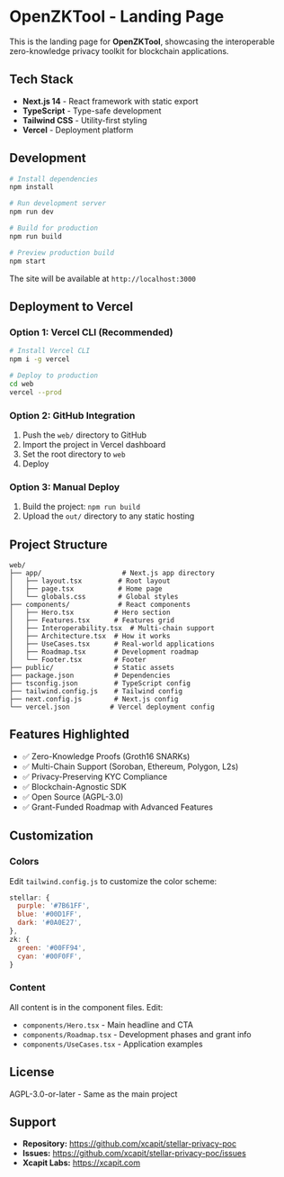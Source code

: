 # OpenZKTool - Landing Page

This is the landing page for **OpenZKTool**, showcasing the interoperable zero-knowledge privacy toolkit for blockchain applications.

## Tech Stack

- **Next.js 14** - React framework with static export
- **TypeScript** - Type-safe development
- **Tailwind CSS** - Utility-first styling
- **Vercel** - Deployment platform

## Development

```bash
# Install dependencies
npm install

# Run development server
npm run dev

# Build for production
npm run build

# Preview production build
npm start
```

The site will be available at `http://localhost:3000`

## Deployment to Vercel

### Option 1: Vercel CLI (Recommended)

```bash
# Install Vercel CLI
npm i -g vercel

# Deploy to production
cd web
vercel --prod
```

### Option 2: GitHub Integration

1. Push the `web/` directory to GitHub
2. Import the project in Vercel dashboard
3. Set the root directory to `web`
4. Deploy

### Option 3: Manual Deploy

1. Build the project: `npm run build`
2. Upload the `out/` directory to any static hosting

## Project Structure

```
web/
├── app/                    # Next.js app directory
│   ├── layout.tsx         # Root layout
│   ├── page.tsx           # Home page
│   └── globals.css        # Global styles
├── components/            # React components
│   ├── Hero.tsx          # Hero section
│   ├── Features.tsx      # Features grid
│   ├── Interoperability.tsx  # Multi-chain support
│   ├── Architecture.tsx  # How it works
│   ├── UseCases.tsx      # Real-world applications
│   ├── Roadmap.tsx       # Development roadmap
│   └── Footer.tsx        # Footer
├── public/               # Static assets
├── package.json          # Dependencies
├── tsconfig.json         # TypeScript config
├── tailwind.config.js    # Tailwind config
├── next.config.js        # Next.js config
└── vercel.json          # Vercel deployment config
```

## Features Highlighted

- ✅ Zero-Knowledge Proofs (Groth16 SNARKs)
- ✅ Multi-Chain Support (Soroban, Ethereum, Polygon, L2s)
- ✅ Privacy-Preserving KYC Compliance
- ✅ Blockchain-Agnostic SDK
- ✅ Open Source (AGPL-3.0)
- ✅ Grant-Funded Roadmap with Advanced Features

## Customization

### Colors

Edit `tailwind.config.js` to customize the color scheme:

```js
stellar: {
  purple: '#7B61FF',
  blue: '#00D1FF',
  dark: '#0A0E27',
},
zk: {
  green: '#00FF94',
  cyan: '#00F0FF',
}
```

### Content

All content is in the component files. Edit:
- `components/Hero.tsx` - Main headline and CTA
- `components/Roadmap.tsx` - Development phases and grant info
- `components/UseCases.tsx` - Application examples

## License

AGPL-3.0-or-later - Same as the main project

## Support

- **Repository:** https://github.com/xcapit/stellar-privacy-poc
- **Issues:** https://github.com/xcapit/stellar-privacy-poc/issues
- **Xcapit Labs:** https://xcapit.com
